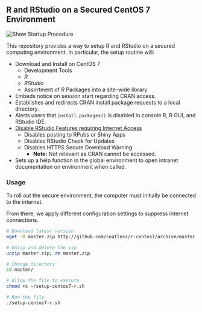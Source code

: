 ## R and RStudio on a Secured CentOS 7 Environment

![Show Startup Procedure](https://i.imgur.com/bQUK8Cm.gif)

This repository provides a way to setup R and RStudio on a secured computing environment. In particular, the setup routine will:

- Download and Install on CentOS 7
    - Development Tools
    - _R_ 
    - _RStudio_
    - Assortment of _R_ Packages into a site-wide library
- Embeds notice on session start regarding CRAN access.
- Establishes and redirects CRAN install package requests to
  a local directory.
- Alerts users that `install.packages()` is disabled in console R, R GUI,
  and RStudio IDE.
- [Disable RStudio Features requiring Internet Access](https://support.rstudio.com/hc/en-us/articles/210990438-Disabling-RStudio-Features)
    - Disables posting to RPubs or Shiny Apps 
    - Disables RStudio Check for Updates
    - Disables HTTPS Secure Download Warning 
        - **Note:** Not relevant as CRAN cannot be accessed.
- Sets up a help function in the global environment to open
  intranet documentation on environment when called.
    
### Usage

To roll out the secure environment, the computer must
initially be connected to the internet. 

From there, we apply different configuration settings to
suppress internet connections.

```sh
# Download latest version
wget -O master.zip http://github.com/coatless/r-centos7/archive/master.zip

# Unzip and delete the zip
unzip master.zip; rm master.zip

# Change directory
cd master/

# Allow the file to execute
chmod +x ~/setup-centos7-r.sh

# Run the file
./setup-centos7-r.sh
```

